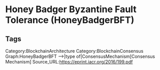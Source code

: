 # Honey Badger Byzantine Fault Tolerance (HoneyBadgerBFT)


## Tags

Category:BlockchainArchitecture
Category:BlockchainConsensus
Graph:HoneyBadgerBFT -->|type of|ConsensusMechanism[Consensus Mechanism]
Source_URL:https://eprint.iacr.org/2016/199.pdf
